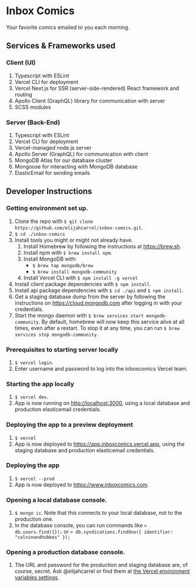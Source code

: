 # Inbox Comics
Your favorite comics emailed to you each morning.

## Services & Frameworks used
### Client (UI)
1. Typescript with ESLint
1. Vercel CLI for deployment
1. Vercel Next.js for SSR (server-side-rendered) React framework and routing
1. Apollo Client (GraphQL) library for communication with server
1. SCSS modules

### Server (Back-End)
1. Typescript with ESLint
1. Vercel CLI for deployment
1. Vercel-managed node.js server
1. Apollo Server (GraphQL) for communication with client
1. MongoDB Atlas for our database cluster
1. Mongoose for interacting with MongoDB database
1. ElasticEmail for sending emails

## Developer Instructions
### Getting environment set up.
1. Clone the repo with
   `$ git clone https://github.com/elijahcarrel/inbox-comics.git`.
1. `$ cd ./inbox-comics`
1. Install tools you might or might not already have.
    1. Install Homebrew by following the instructions at <https://brew.sh>.
    1. Install npm with `$ brew install npm`.
    1. Install MongoDB with:
       - `$ brew tap mongodb/brew`
       - `$ brew install mongodb-community`
    1. Install Vercel CLI with `$ npm install -g vercel`
1. Install client package dependencies with `$ npm install`.
1. Install api package dependencies with `$ cd ./api` and `$ npm install`.
1. Get a staging database dump from the server by following the instructions
   on <https://cloud.mongodb.com> after logging in with your credentials.
1. Start the mongo daemon with `$ brew services start mongodb-community`. By
   default, homebrew will now keep this service alive at all times, even after a
   restart. To stop it at any time, you can run `$ brew services stop
   mongodb-community`.

### Prerequisites to starting server locally
1. `$ vercel login`.
1. Enter username and password to log into the inboxcomics Vercel team.

### Starting the app locally
1. `$ vercel dev`.
1. App is now running on <http://localhost:3000>, using a local database and
   production elasticemail credentials.

### Deploying the app to a preview deployment
1. `$ vercel`
1. App is now deployed to <https://app.inboxcomics.vercel.app>, using the
   staging database and production elasticemail credentials.

### Deploying the app
1. `$ vercel --prod`
1. App is now deployed to <https://www.inboxcomics.com>.

### Opening a local database console.
1. `$ mongo ic`. Note that this connects to your local database, not to the
   production one.
1. In the database console, you can run commands like `> db.users.find({});` or
   `> db.syndications.findOne({ identifier: "calvinandhobbes" });`

### Opening a production database console.
1. The URL and password for the production and staging database are, of course,
   secret. Ask @elijahcarrel or find them at [the Vercel environment variables
   settings](https://vercel.com/inboxcomics/app/settings/environment-variables).
